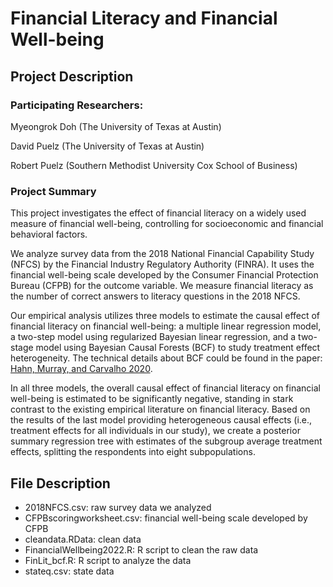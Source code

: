 # Financial Literacy and Financial Well-being

## Project Description
### Participating Researchers: 
Myeongrok Doh (The University of Texas at Austin)

David Puelz (The University of Texas at Austin)

Robert Puelz (Southern Methodist University Cox School of Business)

### Project Summary
This project investigates the effect of financial literacy on a widely used measure of financial well-being, controlling for socioeconomic and financial behavioral factors. 

We analyze survey data from the 2018 National Financial Capability Study (NFCS) by the Financial Industry Regulatory Authority (FINRA). It uses the financial well-being scale developed by the Consumer Financial Protection Bureau (CFPB) for the outcome variable. We measure financial literacy as the number of correct answers to literacy questions in the 2018 NFCS.  

Our empirical analysis utilizes three models to estimate the causal effect of financial literacy on financial well-being: a multiple linear regression model, a two-step model using regularized Bayesian linear regression, and a two-stage model using Bayesian Causal Forests (BCF) to study treatment effect heterogeneity. The technical details about BCF could be found in the paper: [Hahn, Murray, and Carvalho 2020](https://projecteuclid.org/journals/bayesian-analysis/volume-15/issue-3/Bayesian-Regression-Tree-Models-for-Causal-Inference--Regularization-Confounding/10.1214/19-BA1195.full).

In all three models, the overall causal effect of financial literacy on financial well-being is estimated to be significantly negative, standing in stark contrast to the existing empirical literature on financial literacy. Based on the results of the last model providing heterogeneous causal effects (i.e., treatment effects for all individuals in our study), we create a posterior summary regression tree with estimates of the subgroup average treatment effects, splitting the respondents into eight subpopulations.

## File Description
- 2018NFCS.csv: raw survey data we analyzed
- CFPBscoringworksheet.csv: financial well-being scale developed by CFPB
- cleandata.RData: clean data
- FinancialWellbeing2022.R: R script to clean the raw data
- FinLit_bcf.R: R script to analyze the data
- stateq.csv: state data 
